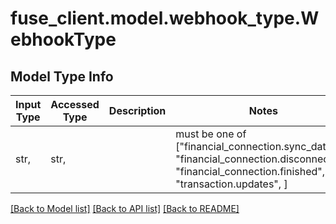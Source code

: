 # fuse_client.model.webhook_type.WebhookType

## Model Type Info
Input Type | Accessed Type | Description | Notes
------------ | ------------- | ------------- | -------------
str,  | str,  |  | must be one of ["financial_connection.sync_data", "financial_connection.disconnected", "financial_connection.finished", "transaction.updates", ] 

[[Back to Model list]](../../README.md#documentation-for-models) [[Back to API list]](../../README.md#documentation-for-api-endpoints) [[Back to README]](../../README.md)

